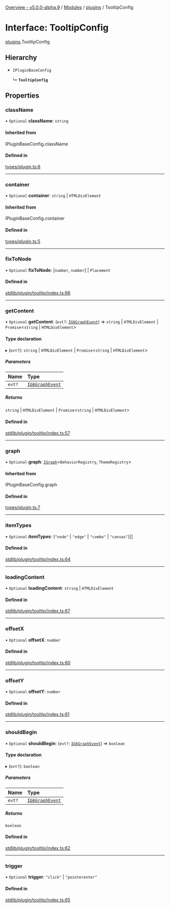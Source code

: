 [Overview - v5.0.0-alpha.9](../README.md) / [Modules](../modules.md) / [plugins](../modules/plugins.md) / TooltipConfig

# Interface: TooltipConfig

[plugins](../modules/plugins.md).TooltipConfig

## Hierarchy

- `IPluginBaseConfig`

  ↳ **`TooltipConfig`**

## Properties

### className

• `Optional` **className**: `string`

#### Inherited from

IPluginBaseConfig.className

#### Defined in

[types/plugin.ts:6](https://github.com/antvis/G6/blob/f5420ab2ac/packages/g6/src/types/plugin.ts#L6)

___

### container

• `Optional` **container**: `string` \| `HTMLDivElement`

#### Inherited from

IPluginBaseConfig.container

#### Defined in

[types/plugin.ts:5](https://github.com/antvis/G6/blob/f5420ab2ac/packages/g6/src/types/plugin.ts#L5)

___

### fixToNode

• `Optional` **fixToNode**: [`number`, `number`] \| `Placement`

#### Defined in

[stdlib/plugin/tooltip/index.ts:66](https://github.com/antvis/G6/blob/f5420ab2ac/packages/g6/src/stdlib/plugin/tooltip/index.ts#L66)

___

### getContent

• `Optional` **getContent**: (`evt?`: [`IG6GraphEvent`](types-IG6GraphEvent.md)) => `string` \| `HTMLDivElement` \| `Promise`<`string` \| `HTMLDivElement`\>

#### Type declaration

▸ (`evt?`): `string` \| `HTMLDivElement` \| `Promise`<`string` \| `HTMLDivElement`\>

##### Parameters

| Name | Type |
| :------ | :------ |
| `evt?` | [`IG6GraphEvent`](types-IG6GraphEvent.md) |

##### Returns

`string` \| `HTMLDivElement` \| `Promise`<`string` \| `HTMLDivElement`\>

#### Defined in

[stdlib/plugin/tooltip/index.ts:57](https://github.com/antvis/G6/blob/f5420ab2ac/packages/g6/src/stdlib/plugin/tooltip/index.ts#L57)

___

### graph

• `Optional` **graph**: [`IGraph`](types-IGraph.md)<`BehaviorRegistry`, `ThemeRegistry`\>

#### Inherited from

IPluginBaseConfig.graph

#### Defined in

[types/plugin.ts:7](https://github.com/antvis/G6/blob/f5420ab2ac/packages/g6/src/types/plugin.ts#L7)

___

### itemTypes

• `Optional` **itemTypes**: (``"node"`` \| ``"edge"`` \| ``"combo"`` \| ``"canvas"``)[]

#### Defined in

[stdlib/plugin/tooltip/index.ts:64](https://github.com/antvis/G6/blob/f5420ab2ac/packages/g6/src/stdlib/plugin/tooltip/index.ts#L64)

___

### loadingContent

• `Optional` **loadingContent**: `string` \| `HTMLDivElement`

#### Defined in

[stdlib/plugin/tooltip/index.ts:67](https://github.com/antvis/G6/blob/f5420ab2ac/packages/g6/src/stdlib/plugin/tooltip/index.ts#L67)

___

### offsetX

• `Optional` **offsetX**: `number`

#### Defined in

[stdlib/plugin/tooltip/index.ts:60](https://github.com/antvis/G6/blob/f5420ab2ac/packages/g6/src/stdlib/plugin/tooltip/index.ts#L60)

___

### offsetY

• `Optional` **offsetY**: `number`

#### Defined in

[stdlib/plugin/tooltip/index.ts:61](https://github.com/antvis/G6/blob/f5420ab2ac/packages/g6/src/stdlib/plugin/tooltip/index.ts#L61)

___

### shouldBegin

• `Optional` **shouldBegin**: (`evt?`: [`IG6GraphEvent`](types-IG6GraphEvent.md)) => `boolean`

#### Type declaration

▸ (`evt?`): `boolean`

##### Parameters

| Name | Type |
| :------ | :------ |
| `evt?` | [`IG6GraphEvent`](types-IG6GraphEvent.md) |

##### Returns

`boolean`

#### Defined in

[stdlib/plugin/tooltip/index.ts:62](https://github.com/antvis/G6/blob/f5420ab2ac/packages/g6/src/stdlib/plugin/tooltip/index.ts#L62)

___

### trigger

• `Optional` **trigger**: ``"click"`` \| ``"pointerenter"``

#### Defined in

[stdlib/plugin/tooltip/index.ts:65](https://github.com/antvis/G6/blob/f5420ab2ac/packages/g6/src/stdlib/plugin/tooltip/index.ts#L65)
